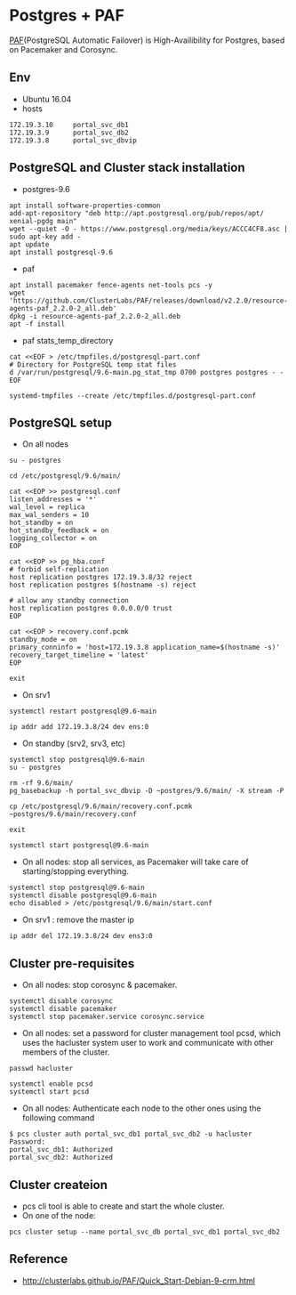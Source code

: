# Postgres + PAF

[PAF](http://clusterlabs.github.io/)(PostgreSQL Automatic Failover) is High-Availibility for Postgres, based on Pacemaker and Corosync.

## Env
- Ubuntu 16.04
- hosts
```
172.19.3.10     portal_svc_db1
172.19.3.9      portal_svc_db2
172.19.3.8      portal_svc_dbvip
```
## PostgreSQL and Cluster stack installation
- postgres-9.6
```
apt install software-properties-common
add-apt-repository "deb http://apt.postgresql.org/pub/repos/apt/ xenial-pgdg main"
wget --quiet -O - https://www.postgresql.org/media/keys/ACCC4CF8.asc | sudo apt-key add -
apt update
apt install postgresql-9.6
```
- paf 
```
apt install pacemaker fence-agents net-tools pcs -y
wget 'https://github.com/ClusterLabs/PAF/releases/download/v2.2.0/resource-agents-paf_2.2.0-2_all.deb'
dpkg -i resource-agents-paf_2.2.0-2_all.deb
apt -f install
```
- paf stats_temp_directory
```
cat <<EOF > /etc/tmpfiles.d/postgresql-part.conf
# Directory for PostgreSQL temp stat files
d /var/run/postgresql/9.6-main.pg_stat_tmp 0700 postgres postgres - -
EOF

systemd-tmpfiles --create /etc/tmpfiles.d/postgresql-part.conf
```

## PostgreSQL setup
- On all nodes
```
su - postgres

cd /etc/postgresql/9.6/main/

cat <<EOP >> postgresql.conf
listen_addresses = '*'
wal_level = replica
max_wal_senders = 10
hot_standby = on
hot_standby_feedback = on
logging_collector = on
EOP

cat <<EOP >> pg_hba.conf
# forbid self-replication
host replication postgres 172.19.3.8/32 reject
host replication postgres $(hostname -s) reject

# allow any standby connection
host replication postgres 0.0.0.0/0 trust
EOP

cat <<EOP > recovery.conf.pcmk
standby_mode = on
primary_conninfo = 'host=172.19.3.8 application_name=$(hostname -s)'
recovery_target_timeline = 'latest'
EOP

exit
```

- On srv1
```
systemctl restart postgresql@9.6-main

ip addr add 172.19.3.8/24 dev ens:0
```

- On standby (srv2, srv3, etc)
```
systemctl stop postgresql@9.6-main
su - postgres

rm -rf 9.6/main/
pg_basebackup -h portal_svc_dbvip -D ~postgres/9.6/main/ -X stream -P

cp /etc/postgresql/9.6/main/recovery.conf.pcmk ~postgres/9.6/main/recovery.conf

exit

systemctl start postgresql@9.6-main
```

- On all nodes: stop all services, as Pacemaker will take care of starting/stopping everything.
```
systemctl stop postgresql@9.6-main
systemctl disable postgresql@9.6-main
echo disabled > /etc/postgresql/9.6/main/start.conf
```

- On srv1 : remove the master ip
```
ip addr del 172.19.3.8/24 dev ens3:0
```

## Cluster pre-requisites
- On all nodes: stop corosync & pacemaker.
```
systemctl disable corosync
systemctl disable pacemaker
systemctl stop pacemaker.service corosync.service
```

- On all nodes: set a password for cluster management tool pcsd, which uses the hacluster system user to work and communicate with other members of the cluster.
```
passwd hacluster

systemctl enable pcsd
systemctl start pcsd
```
- On all nodes: Authenticate each node to the other ones using the following command
```
$ pcs cluster auth portal_svc_db1 portal_svc_db2 -u hacluster
Password:
portal_svc_db1: Authorized
portal_svc_db2: Authorized
```

## Cluster createion
- pcs cli tool is able to create and start the whole cluster.
- On one of the node:
```
pcs cluster setup --name portal_svc_db portal_svc_db1 portal_svc_db2
```

## Reference
- http://clusterlabs.github.io/PAF/Quick_Start-Debian-9-crm.html
